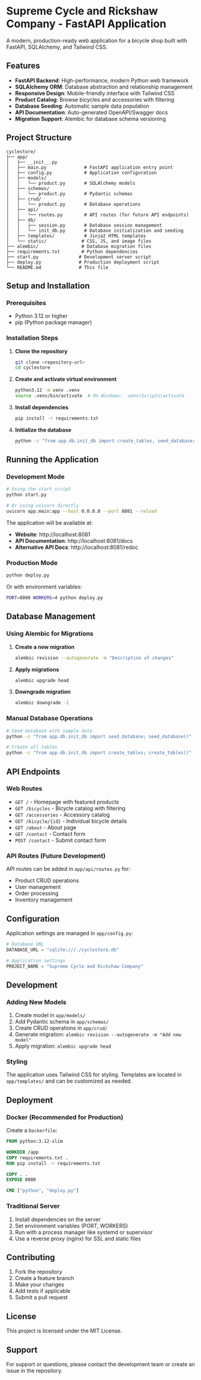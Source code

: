 # Supreme Cycle and Rickshaw Company - FastAPI Application

A modern, production-ready web application for a bicycle shop built with FastAPI, SQLAlchemy, and Tailwind CSS.

## Features

- **FastAPI Backend**: High-performance, modern Python web framework
- **SQLAlchemy ORM**: Database abstraction and relationship management
- **Responsive Design**: Mobile-friendly interface with Tailwind CSS
- **Product Catalog**: Browse bicycles and accessories with filtering
- **Database Seeding**: Automatic sample data population
- **API Documentation**: Auto-generated OpenAPI/Swagger docs
- **Migration Support**: Alembic for database schema versioning

## Project Structure

```
cyclestore/
├── app/
│   ├── __init__.py
│   ├── main.py              # FastAPI application entry point
│   ├── config.py            # Application configuration
│   ├── models/
│   │   └── product.py       # SQLAlchemy models
│   ├── schemas/
│   │   └── product.py       # Pydantic schemas
│   ├── crud/
│   │   └── product.py       # Database operations
│   ├── api/
│   │   └── routes.py        # API routes (for future API endpoints)
│   ├── db/
│   │   ├── session.py       # Database session management
│   │   └── init_db.py       # Database initialization and seeding
│   ├── templates/           # Jinja2 HTML templates
│   └── static/             # CSS, JS, and image files
├── alembic/                # Database migration files
├── requirements.txt        # Python dependencies
├── start.py               # Development server script
├── deploy.py              # Production deployment script
└── README.md              # This file
```

## Setup and Installation

### Prerequisites

- Python 3.12 or higher
- pip (Python package manager)

### Installation Steps

1. **Clone the repository**
   ```bash
   git clone <repository-url>
   cd cyclestore
   ```

2. **Create and activate virtual environment**
   ```bash
   python3.12 -m venv .venv
   source .venv/bin/activate  # On Windows: .venv\Scripts\activate
   ```

3. **Install dependencies**
   ```bash
   pip install -r requirements.txt
   ```

4. **Initialize the database**
   ```bash
   python -c "from app.db.init_db import create_tables, seed_database; create_tables(); seed_database()"
   ```

## Running the Application

### Development Mode

```bash
# Using the start script
python start.py

# Or using uvicorn directly
uvicorn app.main:app --host 0.0.0.0 --port 8081 --reload
```

The application will be available at:
- **Website**: http://localhost:8081
- **API Documentation**: http://localhost:8081/docs
- **Alternative API Docs**: http://localhost:8081/redoc

### Production Mode

```bash
python deploy.py
```

Or with environment variables:
```bash
PORT=8080 WORKERS=4 python deploy.py
```

## Database Management

### Using Alembic for Migrations

1. **Create a new migration**
   ```bash
   alembic revision --autogenerate -m "Description of changes"
   ```

2. **Apply migrations**
   ```bash
   alembic upgrade head
   ```

3. **Downgrade migration**
   ```bash
   alembic downgrade -1
   ```

### Manual Database Operations

```bash
# Seed database with sample data
python -c "from app.db.init_db import seed_database; seed_database()"

# Create all tables
python -c "from app.db.init_db import create_tables; create_tables()"
```

## API Endpoints

### Web Routes
- `GET /` - Homepage with featured products
- `GET /bicycles` - Bicycle catalog with filtering
- `GET /accessories` - Accessory catalog
- `GET /bicycle/{id}` - Individual bicycle details
- `GET /about` - About page
- `GET /contact` - Contact form
- `POST /contact` - Submit contact form

### API Routes (Future Development)
API routes can be added in `app/api/routes.py` for:
- Product CRUD operations
- User management
- Order processing
- Inventory management

## Configuration

Application settings are managed in `app/config.py`:

```python
# Database URL
DATABASE_URL = "sqlite:///./cyclestore.db"

# Application settings
PROJECT_NAME = "Supreme Cycle and Rickshaw Company"
```

## Development

### Adding New Models

1. Create model in `app/models/`
2. Add Pydantic schema in `app/schemas/`
3. Create CRUD operations in `app/crud/`
4. Generate migration: `alembic revision --autogenerate -m "Add new model"`
5. Apply migration: `alembic upgrade head`

### Styling

The application uses Tailwind CSS for styling. Templates are located in `app/templates/` and can be customized as needed.

## Deployment

### Docker (Recommended for Production)

Create a `Dockerfile`:
```dockerfile
FROM python:3.12-slim

WORKDIR /app
COPY requirements.txt .
RUN pip install -r requirements.txt

COPY . .
EXPOSE 8080

CMD ["python", "deploy.py"]
```

### Traditional Server

1. Install dependencies on the server
2. Set environment variables (PORT, WORKERS)
3. Run with a process manager like systemd or supervisor
4. Use a reverse proxy (nginx) for SSL and static files

## Contributing

1. Fork the repository
2. Create a feature branch
3. Make your changes
4. Add tests if applicable
5. Submit a pull request

## License

This project is licensed under the MIT License.

## Support

For support or questions, please contact the development team or create an issue in the repository.
